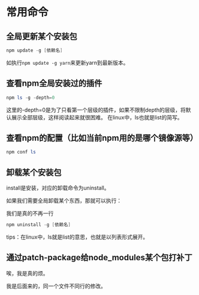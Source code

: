 # 常用命令

## 全局更新某个安装包

```powershell
npm update -g [依赖名]
```

如执行`npm update -g yarn`来更新yarn到最新版本。

## 查看npm全局安装过的插件

```powershell
npm ls -g -depth=0
```
这里的-depth=0是为了只看第一个层级的插件，如果不限制depth的层级，将默认展示全部层级，这样阅读起来就很困难。
在linux中，ls也就是list的简写。

## 查看npm的配置（比如当前npm用的是哪个镜像源等）

```powershell
npm conf ls
```

## 卸载某个安装包

install是安装，对应的卸载命令为uninstall。

如果我们需要全局卸载某个东西，那就可以执行：

我们是真的不再一行

```powershell
npm uninstall -g [依赖名]
```

tips：在linux中，ls就是list的意思，也就是以列表形式展开。

## 通过patch-package给node_modules某个包打补丁

唉，我是真的烦。

我是后面来的，同一个文件不同行的修改。